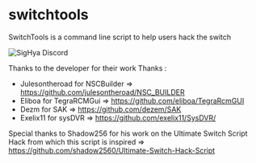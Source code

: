 # switchtools
SwitchTools is a command line script to help users hack the switch

<img src="https://discordapp.com/api/guilds/NTxJnWN/widget.png?style=banner2" alt="SigHya Discord"/>

Thanks to the developer for their work
Thanks :
- Julesontheroad for NSCBuilder 
=> https://github.com/julesontheroad/NSC_BUILDER
- Eliboa for TegraRCMGui
=> https://github.com/eliboa/TegraRcmGUI
- Dezm for SAK
=> https://github.com/dezem/SAK
- Exelix11 for sysDVR
=> https://github.com/exelix11/SysDVR/

Special thanks to Shadow256 for his work on the Ultimate Switch Script Hack from which this script is inspired
=> https://github.com/shadow2560/Ultimate-Switch-Hack-Script
